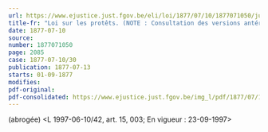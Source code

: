 ```yaml
---
url: https://www.ejustice.just.fgov.be/eli/loi/1877/07/10/1877071050/justel
title-fr: "Loi sur les protêts. (NOTE : Consultation des versions antérieures à partir de la version précédant immédiatement le 27-03-1991 et mise à jour au 19-07-1997)"
date: 1877-07-10
source:
number: 1877071050
page: 2085
case: 1877-07-10/30
publication: 1877-07-13
starts: 01-09-1877
modifies:
pdf-original:
pdf-consolidated: https://www.ejustice.just.fgov.be/img_l/pdf/1877/07/10/1877071050_F.pdf
---
```


(abrogée) <L 1997-06-10/42, art. 15, 003;  En vigueur :  23-09-1997>
